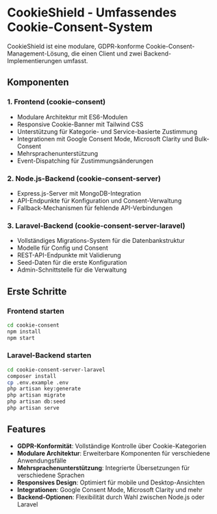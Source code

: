 # CookieShield - Umfassendes Cookie-Consent-System

CookieShield ist eine modulare, GDPR-konforme Cookie-Consent-Management-Lösung, die einen Client und zwei Backend-Implementierungen umfasst.

## Komponenten

### 1. Frontend (cookie-consent)
- Modulare Architektur mit ES6-Modulen
- Responsive Cookie-Banner mit Tailwind CSS
- Unterstützung für Kategorie- und Service-basierte Zustimmung
- Integrationen mit Google Consent Mode, Microsoft Clarity und Bulk-Consent
- Mehrsprachenunterstützung
- Event-Dispatching für Zustimmungsänderungen

### 2. Node.js-Backend (cookie-consent-server)
- Express.js-Server mit MongoDB-Integration
- API-Endpunkte für Konfiguration und Consent-Verwaltung
- Fallback-Mechanismen für fehlende API-Verbindungen

### 3. Laravel-Backend (cookie-consent-server-laravel)
- Vollständiges Migrations-System für die Datenbankstruktur
- Modelle für Config und Consent
- REST-API-Endpunkte mit Validierung
- Seed-Daten für die erste Konfiguration
- Admin-Schnittstelle für die Verwaltung

## Erste Schritte

### Frontend starten
```bash
cd cookie-consent
npm install
npm start
```

### Laravel-Backend starten
```bash
cd cookie-consent-server-laravel
composer install
cp .env.example .env
php artisan key:generate
php artisan migrate
php artisan db:seed
php artisan serve
```

## Features

- **GDPR-Konformität**: Vollständige Kontrolle über Cookie-Kategorien
- **Modulare Architektur**: Erweiterbare Komponenten für verschiedene Anwendungsfälle
- **Mehrsprachenunterstützung**: Integrierte Übersetzungen für verschiedene Sprachen
- **Responsives Design**: Optimiert für mobile und Desktop-Ansichten
- **Integrationen**: Google Consent Mode, Microsoft Clarity und mehr
- **Backend-Optionen**: Flexibilität durch Wahl zwischen Node.js oder Laravel 